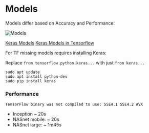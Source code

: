 # Models

Models differ based on Accuracy and Performance:

![Models](https://github.com/EN10/KerasInception/raw/master/images/Models.jpg)

[Keras Models](https://keras.io/applications)
[Keras Models in Tensorflow](https://www.tensorflow.org/api_docs/python/tf/keras/applications)

For TF missing models requires installing Keras:

Replace `from tensorflow.python.keras...` with just `from keras...`

    sudo apt update 
    sudo apt install python-dev 
    sudo pip install keras

### Performance

`TensorFlow binary was not compiled to use: SSE4.1 SSE4.2 AVX`

* Inception ~ 20s
* NASnet mobile: ~   20s
* NASnet large:  ~   1m45s